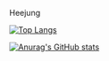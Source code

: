 Heejung

[![Top Langs](https://github-readme-stats.vercel.app/api/top-langs/?username=hjb0304)](https://github.com/hjb0304/github-readme-stats)

[![Anurag's GitHub stats](https://github-readme-stats.vercel.app/api?username=hjb0304)](https://github.com/hjb0304/github-readme-stats)
